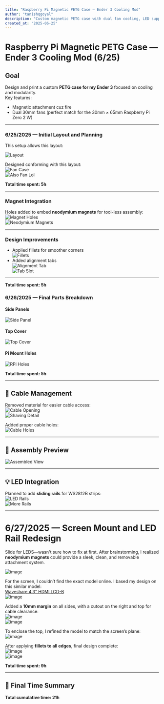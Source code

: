 ```yaml
---
title: "Raspberry Pi Magnetic PETG Case — Ender 3 Cooling Mod"
author: "tanishqgoyal"
description: "Custom magnetic PETG case with dual fan cooling, LED support, and modular screen mount for my Ender 3"
created_at: "2025-06-25"
---
```


# Raspberry Pi Magnetic PETG Case — Ender 3 Cooling Mod (6/25)

## Goal
Design and print a custom **PETG case for my Ender 3** focused on cooling and modularity.  
Key features:
- Magnetic attachment cuz fire
- Dual 30mm fans (perfect match for the 30mm × 65mm Raspberry Pi Zero 2 W)

---

### 6/25/2025 — Initial Layout and Planning

This setup allows this layout:

![Layout](https://github.com/user-attachments/assets/7193a171-dd17-445b-868b-73dc5ac8ab1e)

Designed conforming with this layout:  
![Fan Case](https://github.com/user-attachments/assets/78e39d88-5e31-4a4e-aadd-7964a1cf9395)  
![Also Fan Lol](https://github.com/user-attachments/assets/c47df648-fc2f-4a52-8aad-9ebf089d2874)

**Total time spent: 5h**

---

### Magnet Integration

Holes added to embed **neodymium magnets** for tool-less assembly:  
![Magnet Holes](https://github.com/user-attachments/assets/63ab9967-0384-4826-8ca9-1ecd3cd61dab)  
![Neodymium Magnets](https://github.com/user-attachments/assets/60aa222c-18e8-44f1-af43-2551c76b5584)

---

### Design Improvements

- Applied fillets for smoother corners  
  ![Fillets](https://github.com/user-attachments/assets/f08adb94-8b14-4f51-a1ed-7486d4a8843a)
- Added alignment tabs  
  ![Alignment Tab](https://github.com/user-attachments/assets/55e59318-e8b3-46a4-9afb-e8d176820762)  
  ![Tab Slot](https://github.com/user-attachments/assets/8d78f0bc-efd2-40da-b093-30ab285be5a5)

---
**Total time spent: 5h**

### 6/26/2025 — Final Parts Breakdown

#### Side Panels  
![Side Panel](https://github.com/user-attachments/assets/24354a62-7fb9-4df8-8bf4-b49d51dd03f6)

#### Top Cover  
![Top Cover](https://github.com/user-attachments/assets/382b640b-e576-407e-bafa-faf6cd6786c1)

#### Pi Mount Holes  
![RPi Holes](https://github.com/user-attachments/assets/a10bafca-de03-4d51-933a-a2e635011476)

**Total time spent: 5h**

---

## 🔌 Cable Management

Removed material for easier cable access:  
![Cable Opening](https://github.com/user-attachments/assets/90cd0a44-a664-41f1-b0b8-834a8f0094bc)  
![Shaving Detail](https://github.com/user-attachments/assets/04eccf04-4a87-4f5b-8e0a-34f024239bc8)

Added proper cable holes:  
![Cable Holes](https://github.com/user-attachments/assets/dbdd7ae3-2589-4436-8a20-fbb0d2a76995)

---

## 🧩 Assembly Preview

![Assembled View](https://github.com/user-attachments/assets/1e37d00f-fcf2-43e2-a7d1-22d7578a734c)

---

## 💡 LED Integration

Planned to add **sliding rails** for WS2812B strips:  
![LED Rails](https://github.com/user-attachments/assets/73b76ade-cd06-446a-8979-976c9e1852ac)  
![More Rails](https://github.com/user-attachments/assets/97e43991-d02b-4c14-8b2b-1f5bcafa7527)

---

# 6/27/2025 — Screen Mount and LED Rail Redesign

Slide for LEDS—wasn't sure how to fix at first. After brainstorming, I realized **neodymium magnets** could provide a sleek, clean, and removable attachment system.

![image](https://github.com/user-attachments/assets/078cb473-4579-43cc-a03d-5535191a0fc1)

For the screen, I couldn’t find the exact model online. I based my design on this similar model:  
[Waveshare 4.3" HDMI LCD-B](https://www.waveshare.com/4.3inch-HDMI-LCD-B.htm)  
![image](https://github.com/user-attachments/assets/b7ad5964-fbdf-43c8-bb91-b195f933497e)

Added a **10mm margin** on all sides, with a cutout on the right and top for cable clearance:  
![image](https://github.com/user-attachments/assets/b3930237-78b4-4646-a187-238d99199a52)  
![image](https://github.com/user-attachments/assets/61ea1794-9dbd-473c-90fe-ebcfc4da5365)

To enclose the top, I refined the model to match the screen’s plane:  
![image](https://github.com/user-attachments/assets/f035eaf7-d4e4-4ca0-8762-4102c2b7db6a)

After applying **fillets to all edges**, final design complete:  
![image](https://github.com/user-attachments/assets/7a48b7cb-0c8e-43d6-abef-eef99822f65b)  
![image](https://github.com/user-attachments/assets/a43e7878-2c99-4ef9-893f-4b569aac001a)

**Total time spent: 9h**

---

## 🧮 Final Time Summary

**Total cumulative time: 21h**
